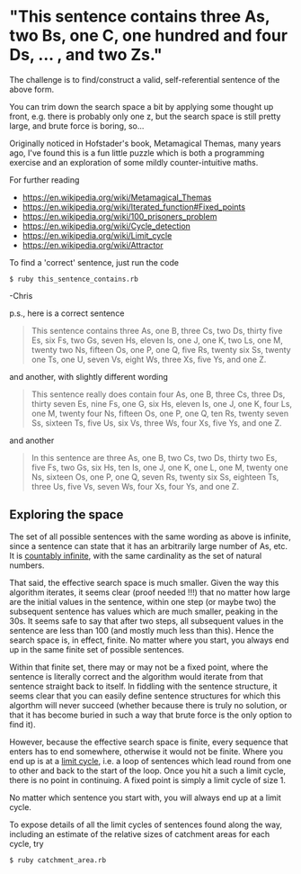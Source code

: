 # "This sentence contains three As, two Bs, one C, one hundred and four Ds, ... , and two Zs."

The challenge is to find/construct a valid, self-referential sentence of the above form. 

You can trim down the search space a bit by applying some thought up front, e.g. there is probably only one z, but the search space is still pretty large, and brute force is boring, so... 

Originally noticed in Hofstader's book, Metamagical Themas, many years ago, I've found this is a fun little puzzle which is both a programming exercise and an exploration of some mildly counter-intuitive maths.

For further reading

   * https://en.wikipedia.org/wiki/Metamagical_Themas
   * https://en.wikipedia.org/wiki/Iterated_function#Fixed_points
   * https://en.wikipedia.org/wiki/100_prisoners_problem
   * https://en.wikipedia.org/wiki/Cycle_detection
   * https://en.wikipedia.org/wiki/Limit_cycle
   * https://en.wikipedia.org/wiki/Attractor

To find a 'correct' sentence, just run the code

`$ ruby this_sentence_contains.rb`

-Chris

p.s., here is a correct sentence

> This sentence contains three As, one B, three Cs, two Ds, thirty five Es, six Fs, two Gs, seven Hs, eleven Is, one J, one K, two Ls, one M, twenty two Ns, fifteen Os, one P, one Q, five Rs, twenty six Ss, twenty one Ts, one U, seven Vs, eight Ws, three Xs, five Ys, and one Z.

and another, with slightly different wording

> This sentence really does contain four As, one B, three Cs, three Ds, thirty seven Es, nine Fs, one G, six Hs, eleven Is, one J, one K, four Ls, one M, twenty four Ns, fifteen Os, one P, one Q, ten Rs, twenty seven Ss, sixteen Ts, five Us, six Vs, three Ws, four Xs, five Ys, and one Z.

and another

> In this sentence are three As, one B, two Cs, two Ds, thirty two Es, five Fs, two Gs, six Hs, ten Is, one J, one K, one L, one M, twenty one Ns, sixteen Os, one P, one Q, seven Rs, twenty six Ss, eighteen Ts, three Us, five Vs, seven Ws, four Xs, four Ys, and one Z.

## Exploring the space

The set of all possible sentences with the same wording as above is infinite, since a sentence can state that it has an arbitrarily large number of As, etc. It is [countably infinite](https://en.wikipedia.org/wiki/Countable_set), with the same cardinality as the set of natural numbers.

That said, the effective search space is much smaller. Given the way this algorithm iterates, it seems clear (proof needed !!!) that no matter how large are the initial values in the sentence, within one step (or maybe two) the subsequent sentence has values which are much smaller, peaking in the 30s. It seems safe to say that after two steps, all subsequent values in the sentence are less than 100 (and mostly much less than this). Hence the search space is, in effect, finite. No matter where you start, you always end up in the same finite set of possible sentences.

Within that finite set, there may or may not be a fixed point, where the sentence is literally correct and the algorithm would iterate from that sentence straight back to itself. In fiddling with the sentence structure, it seems clear that you can easily define sentence structures for which this algorthm will never succeed (whether because there is truly no solution, or that it has become buried in such a way that brute force is the only option to find it). 

However, because the effective search space is finite, every sequence that enters has to end somewhere, otherwise it would not be finite. Where you end up is at a [limit cycle](https://en.wikipedia.org/wiki/Limit_cycle), i.e. a loop of sentences which lead round from one to other and back to the start of the loop. Once you hit a such a limit cycle, there is no point in continuing. A fixed point is simply a limit cycle of size 1.

No matter which sentence you start with, you will always end up at a limit cycle. 

To expose details of all the limit cycles of sentences found along the way, including an estimate of the relative sizes of catchment areas for each cycle, try

`$ ruby catchment_area.rb`
